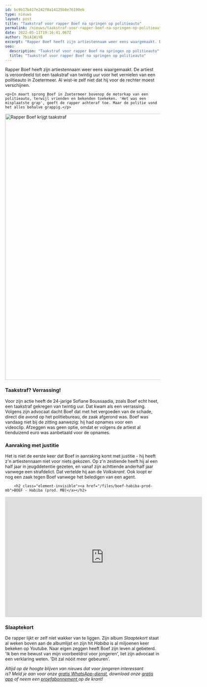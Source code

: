 ```yaml
---
id: bc9b17b417e242f0a14125b0e76190eb
type: nieuws
layout: post
title: "Taakstraf voor rapper Boef na springen op politieauto"
permalink: /nieuws/taakstraf-voor-rapper-boef-na-springen-op-politieauto/
date: 2022-05-11T19:16:41.067Z
author: 7biA1WiYB
excerpt: "Rapper Boef heeft zijn artiestennaam weer eens waargemaakt. De artiest is veroordeeld tot een taakstraf van twintig uur voor het vernielen van een politieauto in Zoetermeer. Al wist-ie zelf niet dat hij voor de rechter moest verschijnen.  "
seo:
  description: "Taakstraf voor rapper Boef na springen op politieauto"
  title: "Taakstraf voor rapper Boef na springen op politieauto"
---
```

Rapper Boef heeft zijn artiestennaam weer eens waargemaakt. De artiest is veroordeeld tot een taakstraf van twintig uur voor het vernielen van een politieauto in Zoetermeer. Al wist-ie zelf niet dat hij voor de rechter moest verschijnen.  

    <p>In maart sprong Boef in Zoetermeer bovenop de motorkap van een politieauto, terwijl vrienden en bekenden toekeken. 'Het was een misplaatste grap', geeft de rapper achteraf toe. Maar de politie vond het alles behalve grappig.</p>
<p><div class="media media-element-container media-default"><div id="file-417015" class="file file-image file-image-jpeg">

        
  
  <div class="content">
    <img alt="Rapper Boef krijgt taakstraf" title="Beeld: ANP" height="863" width="1244" class="media-element file-default" data-delta="1" src="https://7dagen.netlify.app/sites/default/files/ANP-49216376.jpg">  </div>

  
</div>
</div>
<h3>Taakstraf? Verrassing!</h3>
<p>Voor zijn actie heeft de 24-jarige Sofiane Boussaadia, zoals Boef echt heet, een taakstraf gekregen van twintig uur. Dat kwam als een verrassing. Volgens zijn advocaat dacht Boef dat met het vergoeden van de schade, direct die avond op het politiebureau, de zaak afgerond was. Boef was vandaag niet bij de zitting aanwezig: hij had opnames voor een videoclip. Afzeggen was geen optie, omdat er volgens de artiest al tienduizend euro was aanbetaald voor de opnames.</p>
<h3>Aanraking met justitie</h3>
<p>Het is niet de eerste keer dat Boef in aanraking komt met justitie - hij heeft z'n artiestennaam niet voor niets gekozen. Op z'n zestiende heeft hij al een half jaar in jeugddetentie gezeten, en vanaf zijn achttiende anderhalf jaar vanwege een strafdelict. Dat vertelde hij aan de <em>Volkskrant</em>. Ook loopt er nog een zaak tegen Boef vanwege het beledigen van een agent.</p>
<p><div class="media media-element-container media-default"><div id="file-417014" class="file file-video file-video-youtube">

        <h2 class="element-invisible"><a href="/files/boef-habiba-prod-mb">BOEF - Habiba (prod. MB)</a></h2>
    
  
  <div class="content">
    <div class="media-youtube-video file media-element file-default media-youtube-1">
  <iframe class="media-youtube-player" width="640" height="390" title="BOEF - Habiba (prod. MB)" src="https://www.youtube.com/embed/AshBgnrSvyc?wmode=opaque&controls=" name="BOEF - Habiba (prod. MB)" frameborder="0" allowfullscreen="">Video van BOEF - Habiba (prod. MB)</iframe>
</div>
  </div>

  
</div>
</div>
<h3>Slaaptekort</h3>
<p>De rapper lijkt er zelf niet wakker van te liggen. Zijn album <em>Slaaptekort</em> staat al weken boven aan de albumlijst en zijn hit <em>Habiba</em> is al miljoenen keer bekeken op Youtube. Naar eigen zeggen heeft Boef zijn leven al gebeterd. 'Ik ben me bewust van mijn voorbeeldrol voor jongeren', liet zijn advocaat in een verklaring weten. 'Dit zal nóóit meer gebeuren'.</p>
<p><em>Altijd op de hoogte blijven van nieuws dat voor jongeren interessant is? Meld je aan voor onze <a href="https://7dagen.netlify.app/whatsapp">gratis WhatsApp-dienst</a>, download onze <a href="https://7dagen.netlify.app/app">gratis app</a> of neem een <a href="https://abonneren.sevendays.nl/abonneren/abonnementen/ae/artikel">proefabonnement </a>op de krant!</em></p>  
